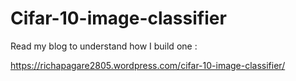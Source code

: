 # Cifar-10-image-classifier

Read my blog to understand how I build one :

https://richapagare2805.wordpress.com/cifar-10-image-classifier/
